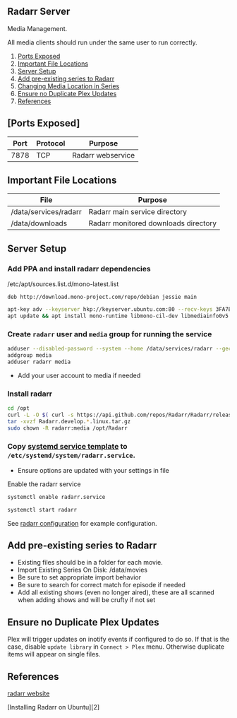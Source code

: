 Radarr Server
-------------
Media Management.

All media clients should run under the same user to run correctly.

1. [Ports Exposed](#ports-exposed)
1. [Important File Locations](#important-file-locations)
1. [Server Setup](#server-setup)
1. [Add pre-existing series to Radarr](#add-pre-existing-series-to-radarr)
1. [Changing Media Location in Series](#changing-media-location-in-series)
1. [Ensure no Duplicate Plex Updates](#ensure-no-duplicate-plex-updates)
1. [References](#references)

[Ports Exposed]
---------------

| Port | Protocol | Purpose           |
|------|----------|-------------------|
| 7878 | TCP      | Radarr webservice |

Important File Locations
------------------------

| File                  | Purpose                              |
|-----------------------|--------------------------------------|
| /data/services/radarr | Radarr main service directory        |
| /data/downloads       | Radarr monitored downloads directory |

Server Setup
------------

### Add PPA and install radarr dependencies

/etc/apt/sources.list.d/mono-latest.list
```
deb http://download.mono-project.com/repo/debian jessie main
```

```bash
apt-key adv --keyserver hkp://keyserver.ubuntu.com:80 --recv-keys 3FA7E0328081BFF6A14DA29AA6A19B38D3D831EF
apt update && apt install mono-runtime libmono-cil-dev libmediainfo0v5 curl mediainfo mono-devel mediainfo sqlite3 libmono-cil-dev
```

### Create `radarr` user and `media` group for running the service
```bash
adduser --disabled-password --system --home /data/services/radarr --gecos "radarr" --group radarr
addgroup media
adduser radarr media
```
 * Add your user account to media if needed

### Install radarr

```bash
cd /opt
curl -L -O $( curl -s https://api.github.com/repos/Radarr/Radarr/releases | grep linux.tar.gz | grep browser_download_url | head -1 | cut -d \" -f 4 )
tar -xvzf Radarr.develop.*.linux.tar.gz
sudo chown -R radarr:media /opt/Radarr
```

### Copy [systemd service template](radarr.service) to `/etc/systemd/system/radarr.service`.
 * Ensure options are updated with your settings in file

Enable the radarr service
```bash
systemctl enable radarr.service
```

```bash
systemctl start radarr
```

See [radarr configuration](radarr.config.md) for example configuration.

Add pre-existing series to Radarr
---------------------------------
 * Existing files should be in a folder for each movie.
 * Import Existing Series On Disk: /data/movies
 * Be sure to set appropriate import behavior
 * Be sure to search for correct match for episode if needed
 * Add all existing shows (even no longer aired), these are all scanned when
   adding shows and will be crufty if not set

Ensure no Duplicate Plex Updates
--------------------------------
Plex will trigger updates on inotify events if configured to do so. If that is
the case, disable `update library` in `Connect > Plex` menu. Otherwise
duplicate items will appear on single files.

References
----------
[radarr website][1]

[Installing Radarr on Ubuntu][2]

[1]: https://github.com/Radarr/Radarr/wiki/Installation
[4]: https://www.htpcguides.com/install-radarr-on-debian-8-jessie/